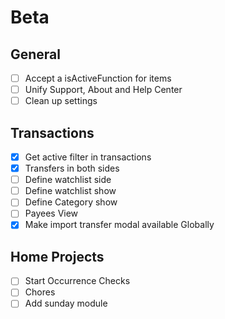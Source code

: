 # Beta
## General
- [ ] Accept a isActiveFunction for items
- [ ] Unify Support, About and Help Center
- [ ] Clean up settings

## Transactions
- [x] Get active filter in transactions
- [x] Transfers in both sides
- [ ] Define watchlist side
- [ ] Define watchlist show
- [ ] Define Category show
- [ ] Payees View
- [x] Make import transfer modal available Globally

## Home Projects
- [ ] Start Occurrence Checks
- [ ] Chores
- [ ] Add sunday module
